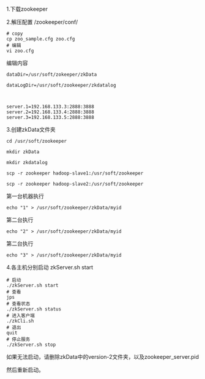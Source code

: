  

 

1.下载zookeeper

 

2.解压配置 /zookeeper/conf/

```shell
# copy
cp zoo_sample.cfg zoo.cfg
# 编辑
vi zoo.cfg
```

 编辑内容

```properties
dataDir=/usr/soft/zokeeper/zkData

dataLogDir=/usr/soft/zookeeper/zkdatalog

 

server.1=192.168.133.3:2888:3888
server.2=192.168.133.4:2888:3888
server.3=192.168.133.5:2888:3888
```



3.创建zkData文件夹

```shell
cd /usr/soft/zookeeper

mkdir zkData

mkdir zkdatalog
```

 

```shell
scp -r zookeeper hadoop-slave1:/usr/soft/zookeeper

scp -r zookeeper hadoop-slave2:/usr/soft/zookeeper
```

 

第一台机器执行

```shell
echo "1" > /usr/soft/zookeeper/zkData/myid
```

第二台执行

```shell
echo "2" > /usr/soft/zookeeper/zkData/myid
```

第二台执行

```shell
echo "3" > /usr/soft/zookeeper/zkData/myid
```

 

4.各主机分别启动 zkServer.sh start

```shell
# 启动
./zkServer.sh start
# 查看
jps
# 查看状态
./zkServer.sh status
# 进入客户端
./zkCli.sh
# 退出
quit
# 停止服务
./zkServer.sh stop
```



如果无法启动，请删除zkData中的version-2文件夹，以及zookeeper_server.pid

然后重新启动。

 

 

 

 

 

 

 

 

 

 